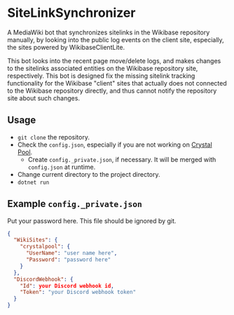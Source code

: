 # SiteLinkSynchronizer

A MediaWiki bot that synchronizes sitelinks in the Wikibase repository manually, by looking into the public log events on the client site, especially, the sites powered by WikibaseClientLite.

This bot looks into the recent page move/delete logs, and makes changes to the sitelinks associated entities on the Wikibase repository site, respectively. This bot is designed fix the missing sitelink tracking functionality for the Wikibase "client" sites that actually does not connected to the Wikibase repository directly, and thus cannot notify the repository site about such changes.

## Usage

*   `git clone` the repository.
*   Check the `config.json`, especially if you are not working on [Crystal Pool](https://crystalpool.cxuesong.com).
    *   Create `config._private.json`, if necessary. It will be merged with `config.json` at runtime.
*   Change current directory to the project directory.
*   `dotnet run`

## Example `config._private.json`

Put your password here. This file should be ignored by git.

```json
{
  "WikiSites": {
    "crystalpool": {
      "UserName": "user name here",
      "Password": "password here"
    }
  },
  "DiscordWebhook": {
    "Id": your Discord webhook id,
    "Token": "your Discord webhook token"
  }
}
```

